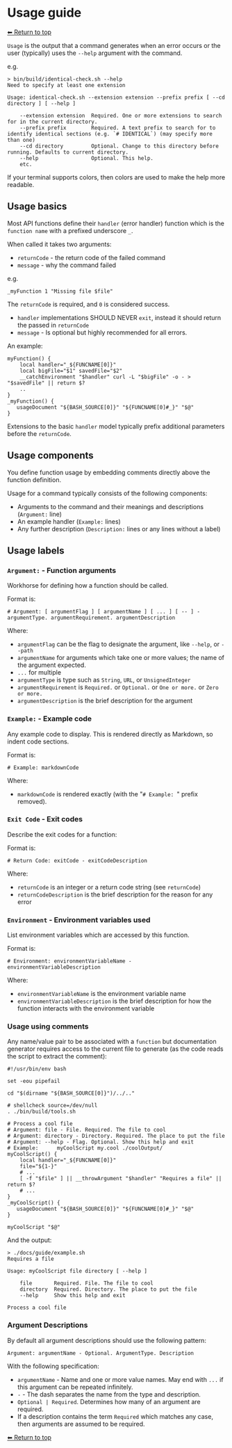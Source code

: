 # Usage guide

[⬅ Return to top](../index.md)

`Usage` is the output that a command generates when an error occurs or the user (typically) uses the `--help` argument
with the command.

e.g.

    > bin/build/identical-check.sh --help
    Need to specify at least one extension

    Usage: identical-check.sh --extension extension --prefix prefix [ --cd directory ] [ --help ]

        --extension extension  Required. One or more extensions to search for in the current directory.
        --prefix prefix        Required. A text prefix to search for to identify identical sections (e.g. `# IDENTICAL`) (may specify more than one)
        --cd directory         Optional. Change to this directory before running. Defaults to current directory.
        --help                 Optional. This help.
        etc.

If your terminal supports colors, then colors are used to make the help more readable.

## Usage basics

Most API functions define their `handler` (error handler) function which is the `function name` with a prefixed
underscore `_`.

When called it takes two arguments:

- `returnCode` - the return code of the failed command
- `message` - why the command failed

e.g.

    _myFunction 1 "Missing file $file"

The `returnCode` is required, and `0` is considered success.

- `handler` implementations SHOULD NEVER `exit`, instead it should return the passed in `returnCode`
- `message` - Is optional but highly recommended for all errors.

An example:

    myFunction() {
        local handler="_${FUNCNAME[0]}"
        local bigFile="$1" savedFile="$2"
        __catchEnvironment "$handler" curl -L "$bigFile" -o - > "$savedFile" || return $?
        ..
    }
    _myFunction() {
       usageDocument "${BASH_SOURCE[0]}" "${FUNCNAME[0]#_}" "$@"
    }

Extensions to the basic `handler` model typically prefix additional parameters before the `returnCode`.

## Usage components

You define function usage by embedding comments directly above the function definition.

Usage for a command typically consists of the following components:

- Arguments to the command and their meanings and descriptions (`Argument:` line)
- An example handler (`Example:` lines)
- Any further description (`Description:` lines or any lines without a label)

## Usage labels

### `Argument:` - Function arguments

Workhorse for defining how a function should be called.

Format is:

    # Argument: [ argumentFlag ] [ argumentName ] [ ... ] [ -- ] - argumentType. argumentRequirement. argumentDescription

Where:

- `argumentFlag` can be the flag to designate the argument, like `--help`, or `--path`
- `argumentName` for arguments which take one or more values; the name of the argument expected.
- `...` for multiple
- `argumentType` is type such as `String`, `URL`, or `UnsignedInteger`
- `argumentRequirement` is `Required.` or `Optional.` or `One or more.` or `Zero or more.`
- `argumentDescription` is the brief description for the argument

### `Example:` - Example code

Any example code to display. This is rendered directly as Markdown, so indent code sections.

Format is:

    # Example: markdownCode

Where:

- `markdownCode` is rendered exactly (with the "`# Example: `" prefix removed).

### `Exit Code` - Exit codes

Describe the exit codes for a function:

Format is:

    # Return Code: exitCode - exitCodeDescription

Where:

- `returnCode` is an integer or a return code string (see `returnCode`)
- `returnCodeDescription` is the brief description for the reason for any error

### `Environment` - Environment variables used

List environment variables which are accessed by this function.

Format is:

    # Environment: environmentVariableName - environmentVariableDescription

Where:

- `environmentVariableName` is the environment variable name
- `environmentVariableDescription` is the brief description for how the function interacts with the environment variable

### Usage using comments

Any name/value pair to be associated with a `function` but documentation generator requires access to the current file
to generate (as the code reads the script to extract the comment):

    #!/usr/bin/env bash

    set -eou pipefail

    cd "$(dirname "${BASH_SOURCE[0]}")/../.."

    # shellcheck source=/dev/null
    . ./bin/build/tools.sh

    # Process a cool file
    # Argument: file - File. Required. The file to cool
    # Argument: directory - Directory. Required. The place to put the file
    # Argument: --help - Flag. Optional. Show this help and exit
    # Example:      myCoolScript my.cool ./coolOutput/
    myCoolScript() {
        local handler="_${FUNCNAME[0]}"
        file="${1-}"
        # ...
        [ -f "$file" ] || __throwArgument "$handler" "Requires a file" || return $?
        # ...
    }
    _myCoolScript() {
       usageDocument "${BASH_SOURCE[0]}" "${FUNCNAME[0]#_}" "$@"
    }

    myCoolScript "$@"

And the output:

    > ./docs/guide/example.sh
    Requires a file

    Usage: myCoolScript file directory [ --help ]

        file       Required. File. The file to cool
        directory  Required. Directory. The place to put the file
        --help     Show this help and exit

    Process a cool file

### Argument Descriptions

By default all argument descriptions should use the following pattern:

    Argument: argumentName - Optional. ArgumentType. Description 

With the following specification:

- `argumentName` - Name and one or more value names. May end with `...` if this argument can be repeated infinitely.
- `-` - The dash separates the name from the type and description.
- `Optional | Required`. Determines how many of an argument are required.
- If a description contains the term `Required` which matches any case, then arguments are assumed to be required.

[⬅ Return to top](../index.md)
